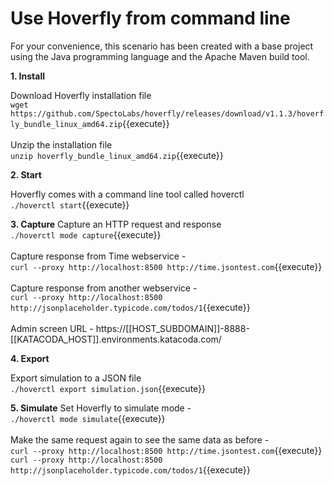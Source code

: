 # Use Hoverfly from command line

For your convenience, this scenario has been created with a base project using the Java programming language and the Apache Maven build tool.

**1. Install**

Download Hoverfly installation file
<br/>
``wget https://github.com/SpectoLabs/hoverfly/releases/download/v1.1.3/hoverfly_bundle_linux_amd64.zip``{{execute}}
<br/><br/>
Unzip the installation file
<br/>
``unzip hoverfly_bundle_linux_amd64.zip``{{execute}}

**2. Start**

Hoverfly comes with a command line tool called hoverctl
<br/>
``./hoverctl start``{{execute}}

**3. Capture**
Capture an HTTP request and response
<br/>
``./hoverctl mode capture``{{execute}}
<br/><br/>
Capture response from Time webservice -
<br/>
``curl --proxy http://localhost:8500 http://time.jsontest.com``{{execute}}
<br/><br/>
Capture response from another webservice -
<br/>
``curl --proxy http://localhost:8500 http://jsonplaceholder.typicode.com/todos/1``{{execute}}
<br/><br/>
Admin screen URL - https://[[HOST_SUBDOMAIN]]-8888-[[KATACODA_HOST]].environments.katacoda.com/

**4. Export**

Export simulation to a JSON file
<br/>
``./hoverctl export simulation.json``{{execute}}

**5. Simulate**
Set Hoverfly to simulate mode -
<br/>
``./hoverctl mode simulate``{{execute}}
<br/><br/>
Make the same request again to see the same data as before -
<br/>
``curl --proxy http://localhost:8500 http://time.jsontest.com``{{execute}}
<br/>
``curl --proxy http://localhost:8500 http://jsonplaceholder.typicode.com/todos/1``{{execute}}
